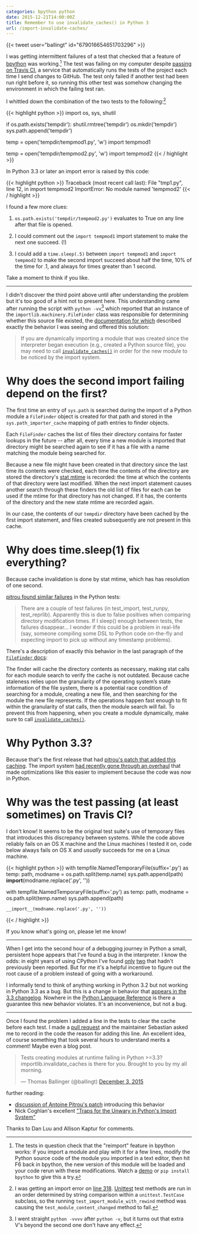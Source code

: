 ```yaml
---
categories: bpython python
date: 2015-12-21T14:00:00Z
title: Remember to use invalidate_caches() in Python 3
url: /import-invalidate-caches/
---
```


{{< tweet user="ballingt" id="679016654651703296" >}}

I was getting intermittent failures of a
test that checked that a feature of
[bpython](http://bpython-interpreter.org/) was working.[^feature]
The test was failing on my computer
despite [passing on Travis CI](
https://travis-ci.org/bpython/bpython/jobs/94126769#L536),
a service that automatically runs the tests of
the project each time I send changes to GitHub.
The test only failed if another test had been run
right before it, so running this other test was somehow
changing the environment in which the failing test ran.

I whittled down the combination of the two tests to the
following:[^source]

{{< highlight python >}}
import os, sys, shutil

if os.path.exists('tempdir'):
    shutil.rmtree('tempdir')
os.mkdir('tempdir')
sys.path.append('tempdir')

temp = open('tempdir/tempmod1.py', 'w')
import tempmod1

temp = open('tempdir/tempmod2.py', 'w')
import tempmod2
{{< / highlight >}}

In Python 3.3 or later an import error is raised by this code:

{{< highlight python >}}
Traceback (most recent call last):
  File "tmp1.py", line 12, in <module>
    import tempmod2
ImportError: No module named 'tempmod2'
{{< / highlight >}}

I found a few more clues:

1. `os.path.exists('tempdir/tempmod2.py')` evaluates to True on any line after
   that file is opened.

2. I could comment out the `import tempmod1` import statement to make the next one succeed. (!)

3. I could add a `time.sleep(.5)` between `import tempmod1` and `import
   tempmod2` to make the second import succeed about half
   the time, 10% of the time for .1, and always for times greater than 1 second.

Take a moment to think if you like.

---

I didn't discover the third point above until after understanding the problem but it's
too good of a hint not to present here. This understanding came after running the
script with `python -vv`[^vvv] which reported that an instance of the
`importlib.machinery.FileFinder` class was responsible for
determining whether this source file existed, the
[documentation for which](https://docs.python.org/3/library/importlib.html#importlib.machinery.FileFinder)
described exactly the behavior I was seeing and offered this solution:

<blockquote>
If you are dynamically importing a module that was created since the
interpreter began execution (e.g., created a Python source file),
you may need to call
<a href="https://docs.python.org/3/library/importlib.html#importlib.invalidate_caches"><code>invalidate_caches()</code></a>
in order for the new module to be noticed by the import system.
</blockquote>

# Why does the second import failing depend on the first?

The first time an entry of `sys.path` is searched during the import of a Python module a
`FileFinder` object is created for that path and stored in the
`sys.path_importer_cache` mapping of path entries to finder objects.

Each `FileFinder` caches the list of files their directory contains for faster
lookups in the future -- after all, every time a new module is imported
that directory might be searched again to see if it has a file with a name
matching the module being searched for.

Because a new file might have been created in that directory since the
last time its contents were checked, each time the contents of
the directory are stored the directory's
[stat mtime](https://en.wikipedia.org/wiki/Stat_(system_call))
is recorded:
the time at which the contents of that directory were last modified.
When the next import statement causes another search through these finders
the old list of files for each can be used if the mtime for that directory
has not changed.
If it has, the contents of the directory and the new state mtime
are recorded again.

In our case, the contents of our `tempdir` directory have been cached
by the first import statement, and files created subsequently are not
present in this cache.

# Why does time.sleep(1) fix everything?

Because cache invalidation is done by stat mtime, which has
has resolution of one second.

[pitrou found similar failures](http://bugs.python.org/msg153607) in
the Python tests:

>There are a couple of test failures (in test_import, test_runpy,
test_reprlib). Apparently this is due to false positives when comparing
directory modification times. If I sleep() enough between tests, the
failures disappear...
I wonder if this could be a problem in real-life (say, someone compiling
some DSL to Python code on-the-fly and expecting import to pick up
without any timestamp problems).


There's a description of exactly this behavior in the last paragraph of
the [`FileFinder`
docs](https://docs.python.org/3.3/library/importlib.html#importlib.machinery.FileFinder):

>
The finder will cache the directory contents as necessary, making stat calls
for each module search to verify the cache is not outdated. Because cache
  staleness relies upon the granularity of the operating system’s state
  information of the file system, there is a potential race condition of
  searching for a module, creating a new file, and then searching for the
  module the new file represents. If the operations happen fast enough to fit
  within the granularity of stat calls, then the module search will fail. To
  prevent this from happening, when you create a module dynamically, make sure
  to call <a
  href="https://docs.python.org/3/library/importlib.html#importlib.invalidate_caches"><code>invalidate_caches()</code></a>.

# Why Python 3.3?

Because that's the first release that had [pitrou's patch that added
this caching](http://bugs.python.org/issue14043).
The import system [had recently gone through an overhaul](
https://docs.python.org/3/whatsnew/3.3.html#using-importlib-as-the-implementation-of-import)
that made optimizations like this easier to implement because the
code was now in Python.

# Why was the test passing (at least sometimes) on Travis CI?

I don't know! It seems to be the original test suite's use of temporary files
that introduces this discrepancy between systems. While the code above
reliably fails on an OS X machine and the Linux machines I tested it on,
code below always fails on OS X and *usually* succeeds for me on a Linux machine.

{{< highlight python >}}
with tempfile.NamedTemporaryFile(suffix='.py') as temp:
    path, modname = os.path.split(temp.name)
    sys.path.append(path)
    __import__(modname.replace('.py', ''))

with tempfile.NamedTemporaryFile(suffix='.py') as temp:
    path, modname = os.path.split(temp.name)
    sys.path.append(path)

    __import__(modname.replace('.py', ''))
{{< / highlight >}}

If you know what's going on, please let me know!

---

When I get into the second hour of a debugging journey
in Python a small, persistent hope appears
that I've found a bug in the interpreter.
I know the odds: in eight years of using CPython I've found
[only](https://bugs.python.org/issue16782)
[two](https://bugs.python.org/issue21217)
that hadn't previously been reported.
But for me it's a helpful incentive to figure out the
root cause of a problem instead of going with a workaround.

I informally tend to think of anything working in Python 3.2 but
not working in Python 3.3 as a bug.
But this is a change in behavior that [appears in the 3.3 changelog](
https://docs.python.org/3/whatsnew/3.3.html#porting-to-python-3-3).
Nowhere in the [Python Language Reference](
https://docs.python.org/3/reference/import.html#importsystem)
is there a guarantee this new behavior violates. It's an inconvenience,
but not a bug.

---

Once I found the problem I added a line in the tests to clear the cache before
each test.
I made a [pull request](https://github.com/bpython/bpython/pull/582/files)
and the maintainer Sebastian asked me to record in the code the reason for
adding this line.
An excellent idea, of course something that took several hours to understand
merits a comment! Maybe even a blog post.

<blockquote class="twitter-tweet" lang="en"><p lang="en" dir="ltr">Tests creating modules at runtime failing in Python &gt;=3.3? importlib.invalidate_caches is there for you. Brought to you by my all morning.</p>&mdash; Thomas Ballinger (@ballingt) <a href="https://twitter.com/ballingt/status/672448020575727616">December 3, 2015</a></blockquote>
<script async src="//platform.twitter.com/widgets.js" charset="utf-8"></script>

further reading:

* [discussion of Antoine Pitrou's patch](http://bugs.python.org/issue14043)
  introducing this behavior
* Nick Coghlan's excellent ["Traps for the Unwary in Python's Import System"](
  http://python-notes.curiousefficiency.org/en/latest/python_concepts/import_traps.html)

Thanks to Dan Luu and Allison Kaptur for comments.

[^vvv]: I went straight `python -vvvv` after `python -v`, but it turns out that
      extra V's beyond the second one don't have any effect.

[^feature]: The tests in question check that the "reimport" feature in bpython works:
      if you import a module and play with it for a few lines, modify the Python
      source code of the module you imported in a text editor,
      then hit F6 back in bpython, the new version of
      this module will be loaded and your code rerun with these modifications.
      Watch a [demo](https://asciinema.org/a/bmxvpz5r52vaf3wgwmzq6crua) or
      `pip install bpython` to give this a try.

[^source]: I was getting an import error on [line 318](
      https://github.com/bpython/bpython/blob/575cafaab9bf7f0339dd1541f6c6ce8b8885d9dd/bpython/test/test_curtsies_repl.py#L318).
      [Unittest](https://docs.python.org/3.5/library/unittest.html) test methods
      are run in an order determined by string comparison within a
      `unittest.TestCase`
      subclass, so the running `test_import_module_with_rewind` method
      was causing the `test_module_content_changed` method to fail.
